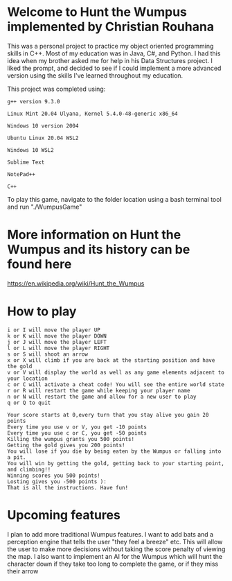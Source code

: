 # Welcome to Hunt the Wumpus implemented by Christian Rouhana

This was a personal project to practice my object oriented programming skills in C++. Most 
of my education was in Java, C#, and Python. I had this idea when my brother asked me for help
in his Data Structures project. I liked the prompt, and decided to see if I could implement 
a more  advanced  version using the skills I've learned throughout my education.

This project was completed using:

	g++ version 9.3.0
	
	Linux Mint 20.04 Ulyana, Kernel 5.4.0-48-generic x86_64
	
	Windows 10 version 2004
	
	Ubuntu Linux 20.04 WSL2
	
	Windows 10 WSL2
	
	Sublime Text
	
	NotePad++
	
	C++

To play this game, navigate to the folder location using a bash terminal tool and run  "./WumpusGame"


# More information on Hunt the Wumpus and its history can be found here

https://en.wikipedia.org/wiki/Hunt_the_Wumpus

# How to play

	i or I will move the player UP    
	k or K will move the player DOWN    
	j or J will move the player LEFT    
	l or L will move the player RIGHT    
	s or S will shoot an arrow    
	x or X will climb if you are back at the starting position and have the gold    
	v or V will display the world as well as any game elements adjacent to your location    
	c or C will activate a cheat code! You will see the entire world state    
	r or R will restart the game while keeping your player name    
	n or N will restart the game and allow for a new user to play    
	q or Q to quit    

	Your score starts at 0,every turn that you stay alive you gain 20 points     
	Every time you use v or V, you get -10 points    
	Every time you use c or C, you get -50 points    
	Killing the wumpus grants you 500 points!    
	Getting the gold gives you 200 points!    
	You will lose if you die by being eaten by the Wumpus or falling into a pit.    
	You will win by getting the gold, getting back to your starting point, and climbing!!    
	Winning scores you 500 points!    
	Losting gives you -500 points ):    
	That is all the instructions. Have fun!  

# Upcoming features

I plan to add more traditional Wumpus features. I want to add bats and a perception engine that tells the user "they feel a breeze" etc. This will allow the user to make more decisions without taking the score penalty of viewing the map. I also want to implement an AI for the Wumpus which will hunt the character down if they take too long to complete the game, or if they miss their arrow
